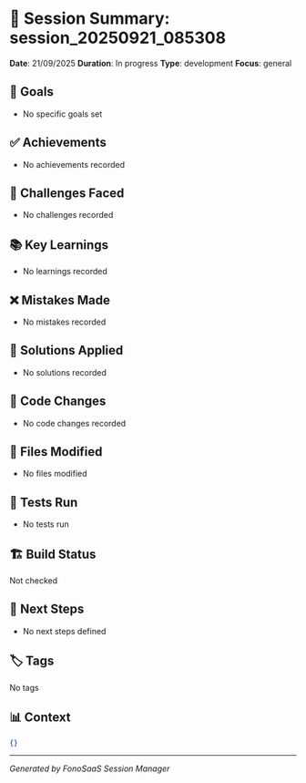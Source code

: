 # 🧠 Session Summary: session_20250921_085308

**Date**: 21/09/2025
**Duration**: In progress
**Type**: development
**Focus**: general

## 🎯 Goals
- No specific goals set

## ✅ Achievements
- No achievements recorded

## 🚧 Challenges Faced
- No challenges recorded

## 📚 Key Learnings
- No learnings recorded

## ❌ Mistakes Made
- No mistakes recorded

## 🔧 Solutions Applied
- No solutions recorded

## 📝 Code Changes
- No code changes recorded

## 📁 Files Modified
- No files modified

## 🧪 Tests Run
- No tests run

## 🏗️ Build Status
Not checked

## 🚀 Next Steps
- No next steps defined

## 🏷️ Tags
No tags

## 📊 Context
```json
{}
```

---
*Generated by FonoSaaS Session Manager*
